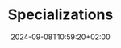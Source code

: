 ---
weight: 700
title: "Specializations"
description: "Describes specializations and domain knowledge required for those."
icon: "hub"
date: "2024-09-08T10:59:20+02:00"
lastmod: "2024-09-08T10:59:20+02:00"
draft: false
toc: true
---